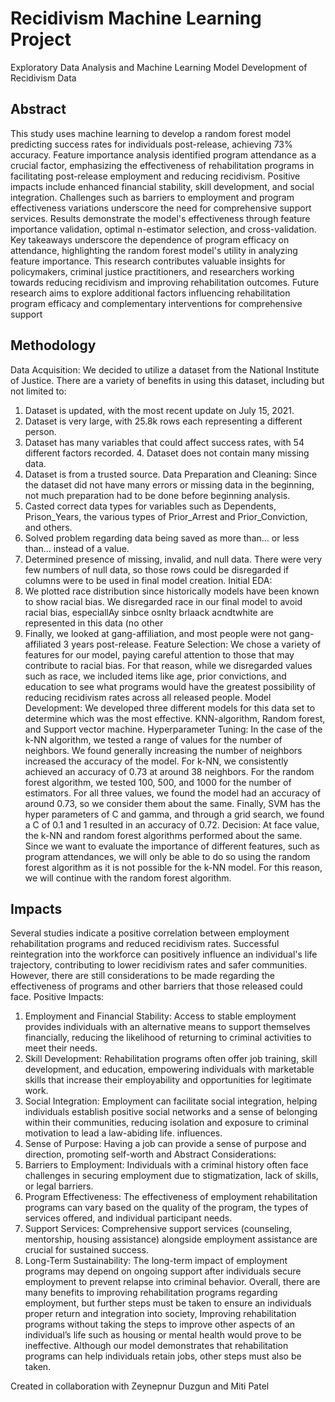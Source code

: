 # Recidivism Machine Learning Project
Exploratory Data Analysis and Machine Learning Model Development of Recidivism Data


## Abstract
This study uses machine learning to develop a random forest model predicting success rates for individuals post-release, achieving 73% accuracy. Feature importance analysis identified program attendance as a crucial factor, emphasizing the effectiveness of rehabilitation programs in facilitating post-release employment and reducing recidivism. Positive impacts include enhanced financial stability, skill development, and social integration. Challenges such as barriers to employment and program effectiveness variations underscore the need for comprehensive support services.
Results demonstrate the model's effectiveness through feature importance validation, optimal n-estimator selection, and cross-validation. Key takeaways underscore the dependence of program efficacy on attendance, highlighting the random forest model's utility in analyzing feature importance. This research contributes valuable insights for policymakers, criminal justice practitioners, and researchers working towards reducing recidivism and improving rehabilitation outcomes. Future research aims to explore additional factors influencing rehabilitation program efficacy and complementary interventions for comprehensive support

## Methodology
Data Acquisition:
We decided to utilize a dataset from the National Institute of Justice. There are a variety of benefits in using this dataset, including but not limited to:
1. Dataset is updated, with the most recent update on July 15, 2021.
2. Dataset is very large, with 25.8k rows each representing a different person.
3. Dataset has many variables that could affect success rates, with 54 different factors recorded. 4. Dataset does not contain many missing data.
5. Dataset is from a trusted source.
Data Preparation and Cleaning:
Since the dataset did not have many errors or missing data in the beginning, not much preparation had to be done before beginning analysis.
1. Casted correct data types for variables such as Dependents, Prison_Years, the various types of Prior_Arrest and
Prior_Conviction, and others.
1. Solved problem regarding data being saved as more than... or less than... instead of a value.
2. Determined presence of missing, invalid, and null data. There were very few numbers of null data, so those rows
could be disregarded if columns were to be used in final model creation.
Initial EDA:
1. We plotted race distribution since historically models have been known to show racial bias. We disregarded race in our final model to avoid racial bias, especiallAy sinbce osnlty brlaack acndtwhite are represented in this data (no other
3. Finally, we looked at gang-affiliation, and most people were not gang-affiliated 3 years post-release.
Feature Selection:
We chose a variety of features for our model, paying careful attention to those that may contribute to racial bias. For that reason, while we disregarded values such as race, we included items like age, prior convictions, and education to see what programs would have the greatest possibility of reducing recidivism rates across all released people.
Model Development:
We developed three different models for this data set to determine which was the most effective. KNN-algorithm, Random forest, and Support vector machine.
Hyperparameter Tuning:
In the case of the k-NN algorithm, we tested a range of values for the number of neighbors. We found generally increasing the number of neighbors increased the accuracy of the model. For k-NN, we consistently achieved an accuracy of 0.73 at around 38 neighbors. For the random forest algorithm, we tested 100, 500, and 1000 for the number of estimators. For all three values, we found the model had an accuracy of around 0.73, so we consider them about the same. Finally, SVM has the hyper parameters of C and gamma, and through a grid search, we found a C of 0.1 and 1 resulted in an accuracy of 0.72.
Decision:
At face value, the k-NN and random forest algorithms performed about the same. Since we want to evaluate the importance of different features, such as program attendances, we will only be able to do so using the random forest algorithm as it is not possible for the k-NN model. For this reason, we will continue with the random forest algorithm.

## Impacts

Several studies indicate a positive correlation between employment rehabilitation programs and reduced recidivism rates. Successful reintegration into the workforce can positively influence an individual's life trajectory, contributing to lower recidivism rates and safer communities. However, there are still considerations to be made regarding the effectiveness of programs and other barriers that those released could face.
Positive Impacts:
1. Employment and Financial Stability: Access to stable employment provides individuals with an alternative
means to support themselves financially, reducing the likelihood of returning to criminal activities to meet their
needs.
2. Skill Development: Rehabilitation programs often offer job training, skill development, and education,
empowering individuals with marketable skills that increase their employability and opportunities for legitimate
work.
3. Social Integration: Employment can facilitate social integration, helping individuals establish positive social
networks and a sense of belonging within their communities, reducing isolation and exposure to criminal
motivation to lead a law-abiding life.
influences.
4. Sense of Purpose: Having a job can provide a sense of purpose and direction, promoting self-worth and
Abstract
Considerations:
1. Barriers to Employment: Individuals with a criminal history often face challenges in securing employment due to
stigmatization, lack of skills, or legal barriers.
2. Program Effectiveness: The effectiveness of employment rehabilitation programs can vary based on the quality of
the program, the types of services offered, and individual participant needs.
3. Support Services: Comprehensive support services (counseling, mentorship, housing assistance) alongside
employment assistance are crucial for sustained success.
4. Long-Term Sustainability: The long-term impact of employment programs may depend on ongoing support
after individuals secure employment to prevent relapse into criminal behavior.
Overall, there are many benefits to improving rehabilitation programs regarding employment, but further steps must be taken to ensure an individuals proper return and integration into society, Improving rehabilitation programs without taking the steps to improve other aspects of an individual’s life such as housing or mental health would prove to be ineffective. Although our model demonstrates that rehabilitation programs can help individuals retain jobs, other steps must also be taken.

Created in collaboration with Zeynepnur Duzgun and Miti Patel
